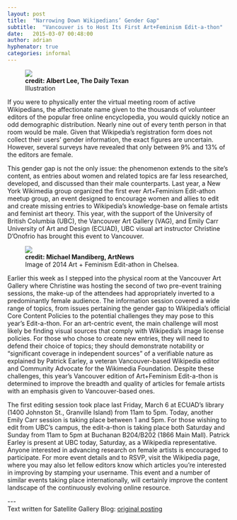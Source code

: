 ```yaml
---
layout: post
title:  "Narrowing Down Wikipedians’ Gender Gap"
subtitle:  "Vancouver is to Host Its First Art+Feminism Edit-a-thon"
date:   2015-03-07 00:48:00
author: adrian
hyphenator: true
categories: informal
---
```


<figure>
  <img src="{{site.url}}/img/2015/texts/edit-athon1.png">
  <figcaption>
    <strong>credit: Albert Lee, The Daily Texan</strong> <br />
    Illustration
  </figcaption>
</figure>

<p class="hyphenate">
If you were to physically enter the virtual meeting room of active
Wikipedians, the affectionate name given to the thousands of
volunteer editors of the popular free online encyclopedia, you
would quickly notice an odd demographic distribution. Nearly nine
out of every tenth person in that room would be male. Given that
Wikipedia’s registration form does not collect their users’ gender
information, the exact figures are uncertain. However, several
surveys have revealed that only between 9% and 13% of the editors
are female.</p>

<p class="hyphenate">
This gender gap is not the only issue: the phenomenon extends to the site’s content, as entries about women and related topics are far less researched, developed, and discussed than their male counterparts. Last year, a New York Wikimedia group organized the first ever Art+Feminism Edit-athon meetup group, an event designed to encourage women and allies to edit and create missing entries to Wikipedia’s knowledge-base on female artists and feminist art theory. This year, with the support of the University of British Columbia (UBC), the Vancouver Art Gallery (VAG), and Emily Carr University of Art and Design (ECUAD), UBC visual art instructor Christine D’Onofrio has brought this event to Vancouver.</p>

<figure>
  <img src="{{site.url}}/img/2015/texts/edit-athon2.jpg">
  <figcaption>
    <strong>credit: Michael Mandiberg, ArtNews</strong> <br />
    Image of 2014 Art + Feminism Edit-athon in Chelsea.
  </figcaption>
</figure>

<p class="hyphenate">
Earlier this week as I stepped into the physical room at the Vancouver Art Gallery where Christine was hosting the second of two pre-event training sessions, the make-up of the attendees had appropriately inverted to a predominantly female audience. The information session covered a wide range of topics, from issues pertaining the gender gap to Wikipedia’s official Core Content Policies to the potential challenges they may pose to this year’s Edit-a-thon. For an art-centric event, the main challenge will most likely be finding visual sources that comply with Wikipedia’s image license policies. For those who chose to create new entries, they will need to defend their choice of topics; they should demonstrate notability or “significant coverage in independent sources” of a verifiable nature as explained by Patrick Earley, a veteran Vancouver-based Wikipedia editor and Community Advocate for the Wikimedia Foundation. Despite these challenges, this year’s Vancouver edition of Art+Feminism Edit-a-thon is determined to improve the breadth and quality of articles for female artists with an emphasis given to Vancouver-based ones.</p>

<p class="hyphenate">
The first editing session took place last Friday, March 6 at ECUAD’s library (1400 Johnston St., Granville Island) from 11am to 5pm. Today, another Emily Carr session is taking place between 1 and 5pm. For those wishing to edit from UBC’s campus, the edit-a-thon is taking place both Saturday and Sunday from 11am to 5pm at Buchanan B204/B202 (1866 Main Mall). Patrick Earley is present at UBC today, Saturday, as a Wikipedia representative. Anyone interested in advancing research on female artists is encouraged to participate. For more event details and to RSVP, visit the Wikipedia page, where you may also let fellow editors know which articles you’re interested in improving by stamping your username. This event and a number of similar events taking place internationally, will certainly improve the content landscape of the continuously evolving online resource.</p>

<p>---<br />Text written for Satellite Gallery Blog: <a href="https://satellitegallery.wordpress.com/2015/03/07/narrowing-down-wikipedians-gender-gap-vancouver-is-to-host-its-first-artfeminism-edit-athon/">original posting</a></p>
